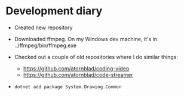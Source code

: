 # Development diary

 - Created new repository
 - Downloaded ffmpeg. On my Windows dev machine, it's in ../ffmpeg/bin/ffmpeg.exe
 - Checked out a couple of old repositories where I do similar things:
   - https://github.com/atornblad/coding-video
   - https://github.com/atornblad/code-streamer

 - `dotnet add package System.Drawing.Common`
